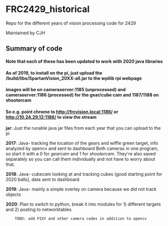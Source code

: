 # FRC2429_historical
Repo for the different years of vision processing code for 2429

Maintained by CJH

## Summary of code 
#### Note that each of these has been updated to work with 2020 java libraries
#### As of 2019, to install on the pi, just upload the /build/libs/SpartanVision_20XX-all.jar to the wpilib rpi webpage
#### images will be on cameraserver:1185 (unprocessed) and cameraserver:1186 (processed) for the gear/cube cam and 1187/1188 on shootercam
#### So e.g. point chrome to http://frcvision.local:1186/ or http://10.24.29.12:1186/ to view the stream

**jar**: Just the runable java jar files from each year that you can upload to the pi  

**2017**: Java- tracking the location of the gears and wiffle green target, info analyzed by opencv and sent to dashboard
			Both cameras in one program, so start it with a 0 for *gearcam* and 1 for *shootercam*.  They're also saved separately so you can call them individually and not have to worry about that.

**2018**: Java- *cubecam* looking at and tracking cubes (good starting point for 2020 balls), data sent to dashboard

**2019**: Java- mainly a simple overlay on camera because we did not track objects

**2020**: Plan to switch to python, break it into modules for 1) different targets and 2) posting to networktables

		TODO: add PIXY and other camera codes in addition to opencv
